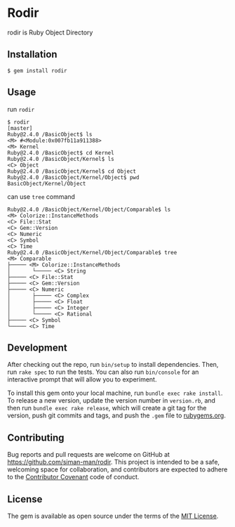 # Rodir

rodir is Ruby Object Directory

## Installation

```
$ gem install rodir
```

## Usage

run `rodir`

```
$ rodir                                                                                                                                                       [master]
Ruby@2.4.0 /BasicObject$ ls
<M>	#<Module:0x007fb11a911388>
<M>	Kernel
Ruby@2.4.0 /BasicObject$ cd Kernel
Ruby@2.4.0 /BasicObject/Kernel$ ls
<C>	Object
Ruby@2.4.0 /BasicObject/Kernel$ cd Object
Ruby@2.4.0 /BasicObject/Kernel/Object$ pwd
BasicObject/Kernel/Object
```

can use `tree` command

```
Ruby@2.4.0 /BasicObject/Kernel/Object/Comparable$ ls
<M>	Colorize::InstanceMethods
<C>	File::Stat
<C>	Gem::Version
<C>	Numeric
<C>	Symbol
<C>	Time
Ruby@2.4.0 /BasicObject/Kernel/Object/Comparable$ tree
<M> Comparable
├───── <M> Colorize::InstanceMethods
│       └───── <C> String
├───── <C> File::Stat
├───── <C> Gem::Version
├───── <C> Numeric
│       ├───── <C> Complex
│       ├───── <C> Float
│       ├───── <C> Integer
│       └───── <C> Rational
├───── <C> Symbol
└───── <C> Time
```

## Development

After checking out the repo, run `bin/setup` to install dependencies. Then, run `rake spec` to run the tests. You can also run `bin/console` for an interactive prompt that will allow you to experiment.

To install this gem onto your local machine, run `bundle exec rake install`. To release a new version, update the version number in `version.rb`, and then run `bundle exec rake release`, which will create a git tag for the version, push git commits and tags, and push the `.gem` file to [rubygems.org](https://rubygems.org).

## Contributing

Bug reports and pull requests are welcome on GitHub at https://github.com/siman-man/rodir. This project is intended to be a safe, welcoming space for collaboration, and contributors are expected to adhere to the [Contributor Covenant](http://contributor-covenant.org) code of conduct.


## License

The gem is available as open source under the terms of the [MIT License](http://opensource.org/licenses/MIT).

